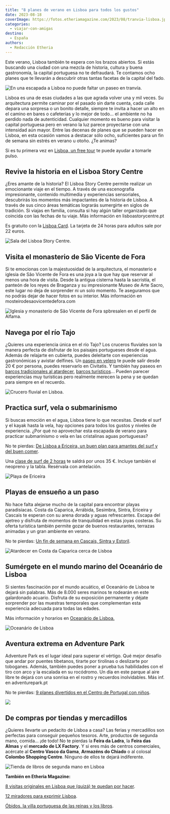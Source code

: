 ```yaml
---
title: "8 planes de verano en Lisboa para todos los gustos"
date: 2023-08-18
coverImage: https://fotos.etheriamagazine.com/2023/08/tranvia-lisboa.jpg
categories: 
  - viajar-con-amigas
destino: 
  - España
authors: 
  - Redacción Etheria
---
```


Este verano, Lisboa también te espera con los brazos abiertos. Si estás buscando una 
ciudad con una mezcla de historia, cultura y buena gastronomía, la capital portuguesa no 
te defraudará. Te contamos ocho planes que te llevarán a descubrir otras tantas facetas 
de la capital del fado. 

![En una escapada a Lisboa no puede faltar un paseo en tranvía.](https://fotos.etheriamagazine.com/2023/08/tranvia-lisboa.jpg "En una escapada a Lisboa no puede faltar un paseo en tranvía. © Aayush Gupta")

Lisboa es una de esas ciudades a las que agrada volver una y mil veces. Su arquitectura 
permite caminar por el pasado sin darte cuenta, cada calle depara una sorpresa o un 
bonito detalle, siempre te invita a hacer un alto en el camino en bares o cafeterías y 
lo mejor de todo... el ambiente no ha perdido nada de autenticidad. Cualquier momento es 
bueno para visitar la capital portuguesa pero en verano la luz parece proyectarse con 
una intensidad aún mayor. Entre las decenas de planes que se pueden hacer en Lisboa, en 
esta ocasión vamos a destacar sólo ocho, suficientes para un fin de semana sin estrés en 
verano u otoño. ¿Te animas? 

Si es tu primera vez en [Lisboa, un free 
tour](https://www.civitatis.com/es/lisboa/free-tour-lisboa/?aid=10211) te puede ayudar a 
tomarle pulso. 

## Revive la historia en el Lisboa Story Centre

¿Eres amante de la historia? El Lisboa Story Centre permite realizar un emocionante 
viaje en el tiempo. A través de una escenografía impresionante, contenido multimedia y 
experiencias sensoriales, descubrirás los momentos más impactantes de la historia de 
Lisboa. A través de sus cinco áreas temáticas lograrás sumergirte en siglos de 
tradición. Si viajas en familia, consulta si hay algún taller organizado que coincida 
con las fechas de tu viaje. Más información en lisboastorycentre.pt 

Es gratuito con la [Lisboa 
Card](https://www.civitatis.com/es/lisboa/lisboa-card/?aid=10211). La tarjeta de 24 
horas para adultos sale por 22 euros. 

![Sala del Lisboa Story Centre.](https://fotos.etheriamagazine.com/2023/08/lisboa-story-center.jpg "© Lisboa Story Centre.")

## Visita el monasterio de São Vicente de Fora

Si te emocionas con la majestuosidad de la arquitectura, el monasterio e iglesia de São 
Vicente de Fora es una joya a la que hay que reservar al menos una hora de visita. Desde 
la antigua cisterna hasta la sacristía, el panteón de los reyes de Braganza y su 
impresionante Museo de Arte Sacro, este lugar no deja de sorprender ni un solo momento. 
Te aseguramos que no podrás dejar de hacer fotos en su interior. Más información en 
mosteirodesaovicentedefora.com 

![Iglesia y monasterio de São Vicente de Fora spbresalen en el perfil de Alfama.](https://fotos.etheriamagazine.com/2023/08/alfama-lisboa.jpg "La iglesia y el monasterio de São Vicente de Fora spbresalen en el perfil de Alfama. © Liam McKay")

## Navega por el río Tajo

¿Quieres una experiencia única en el río Tajo? Los cruceros fluviales son la manera 
perfecta de disfrutar de los paisajes portugueses desde el agua. Además de relajarte en 
cubierta, puedes deleitarte con experiencias gastronómicas y avistar delfines. Un [paseo 
en velero](https://www.civitatis.com/es/lisboa/paseo-velero-lisboa/?aid=10211) te puede 
salir desde 20 € por persona, puedes reservarlo en Civitatis. Y también hay paseos en [barcos 
tradicionales al 
atardecer](https://www.civitatis.com/es/lisboa/paseo-barco-tradicional-atardecer/?aid=10211), 
[barcos 
turísticos](https://www.civitatis.com/es/lisboa/barco-turistico-lisboa/?aid=10211)... 
Pueden parecer experiencias muy turísticas pero realmente merecen la pena y se quedan 
para siempre en el recuerdo. 

![Crucero fluvial en Lisboa.](https://fotos.etheriamagazine.com/2023/08/Crucero-Fluvial-lisboa.jpg "Crucero fluvial en Lisboa.")

## Practica surf, vela o submarinismo

Si buscas emoción en el agua, Lisboa tiene lo que necesitas. Desde el surf y el kayak 
hasta la vela, hay opciones para todos los gustos y niveles de experiencia. ¿Por qué no 
aprovechar esta escapada de verano para practicar submarinismo o vela en las cristalinas 
aguas portuguesas? 

No te pierdas: [De Lisboa a Ericeira, un buen plan para amantes del surf y del buen 
comer](https://etheriamagazine.com/2020/03/24/escapada-con-amigas-a-lisboa-y-ericeira-portugal-surf/). 

Una [clase de surf de 2 
horas](https://www.civitatis.com/es/lisboa/curso-surf-carcavelos/) te saldrá por unos 35 
€. Incluye también el neopreno y la tabla. Resérvala con antelación. 

![Playa de Ericeira](https://fotos.etheriamagazine.com/2023/08/surf-ericeira.jpg "Playa de Ericeira. © Nate Holland")

## Playas de ensueño a un paso

No hace falta alejarse mucho de la capital para encontrar playas paradisíacas. Costa da 
Caparica, Arrábida, Sesimbra, Sintra, Ericeira y Cascais te esperan con su arena dorada 
y aguas refrescantes. Escapa del ajetreo y disfruta de momentos de tranquilidad en estas 
joyas costeras. Su oferta turística también permite gozar de buenos restaurantes, 
terrazas animadas y un gran ambiente en verano. 

No te pierdas: [Un fin de semana en Cascais, Sintra y 
Estoril](https://etheriamagazine.com/2018/07/31/48-horas-en-cascais-sintra-y-estoril/). 

![Atardecer en Costa da Caparica cerca de Lisboa](https://fotos.etheriamagazine.com/2023/08/costa-da-caparica.jpg "Costa da Caparica. © Linda Robert")

## Sumérgete en el mundo marino del Oceanário de Lisboa

Si sientes fascinación por el mundo acuático, el Oceanário de Lisboa te dejará sin 
palabras. Más de 8.000 seres marinos te rodearán en este galardonado acuario. Disfruta 
de su exposición permanente y déjate sorprender por las muestras temporales que 
complementan esta experiencia adecuada para todas las edades. 

Más información y horarios en [Oceanário de Lisboa.](https://www.oceanario.pt/) 

![Oceanário de Lisboa](https://fotos.etheriamagazine.com/2023/08/Oceanario-Lisboa.jpg "Oceanário de Lisboa.")

## Aventura extrema en Adventure Park

Adventure Park es el lugar ideal para superar el vértigo. Qué mejor desafío que andar 
por puentes tibetanos, tirarte por tirolinas o deslizarte por toboganes. Además, también 
puedes poner a prueba tus habilidades con el tiro con arco y la escalada en su 
rocódromo. Un día en este parque al aire libre te dejará con una sonrisa en el rostro y 
recuerdos inolvidables. Más inf. en adventurepark.pt 

No te pierdas: [9 planes divertidos en el Centro de Portugal con 
niños](https://etheriamagazine.com/2019/06/28/planes-divertidos-viajes-familia-portugal/). 

![](https://fotos.etheriamagazine.com/2019/06/parque-aventura-figueira-da-foz-portugal.jpg)

## De compras por tiendas y mercadillos

¿Quieres llevarte un pedacito de Lisboa a casa? Las ferias y mercadillos son perfectas 
para conseguir pequeños tesoros. Arte, productos de segunda mano, comida... ¡de todo! No 
te pierdas la **Feira da Ladra**, la **Feira das Almas** y el **mercado de LX Factory**. 
Y si eres más de centros comerciales, acércate al **Centro Vasco da Gama**, **Armazéns 
do Chiado** o al colosal **Colombo Shopping Centre**. Ninguno de ellos te dejará 
indiferente. 

![Tienda de libros de segunda mano en Lisboa](https://fotos.etheriamagazine.com/2023/08/tienda-lisboa.jpg "En las tiendas de segunda mano de Lisboa se encuentran auténticas joyas. © Jean Carlo Eme")

**También en Etheria Magazine:** 

[8 visitas originales en Lisboa que (quizá) te quedan por 
hacer](https://etheriamagazine.com/2021/10/27/8-visitas-originales-en-lisboa/). 

[12 miradores para exprimir 
Lisboa](https://etheriamagazine.com/2018/10/30/12-miradores-para-exprimir-lisboa/). 

[Óbidos, la villa portuguesa de las reinas y los 
libros](https://etheriamagazine.com/2020/09/24/que-ver-hacer-obidos-pueblo-medieval-portugal/).
